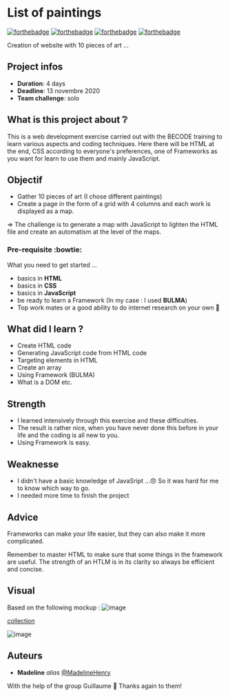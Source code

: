 # List of paintings

[![forthebadge](http://forthebadge.com/images/badges/built-with-love.svg)](http://forthebadge.com) [![forthebadge](https://forthebadge.com/images/badges/validated-html5.svg)](http://forthebadge.com) [![forthebadge](https://forthebadge.com/images/badges/made-with-javascript.svg)](http://forthebadge.com) [![forthebadge](https://forthebadge.com/images/badges/uses-css.svg)](http://forthebadge.com)

Creation of website with 10 pieces of art ...

## Project infos 

- **Duration**: 4 days
- **Deadline**: 13 novembre 2020
- **Team challenge**: solo 

## What is this project about :grey_question:

This is a web development exercise carried out with the BECODE training to learn various aspects and coding techniques. Here there will be HTML at the end, CSS according to everyone's preferences, one of Frameworks as you want for learn to use them and mainly JavaScript.

## Objectif

- Gather 10 pieces of art (I chose different paintings)
- Create a page in the form of a grid with 4 columns and each work is displayed as a map.

=> The challenge is to generate a map with JavaScript to lighten the HTML file and create an automatism at the level of the maps. 

### Pre-requisite :bowtie:

What you need to get started ...

- basics in **HTML**
- basics in **CSS**
- basics in **JavaScript**
- be ready to learn a Framework (In my case : I used **BULMA**)
- Top work mates or a good ability to do internet research on your own :muscle: 

## What did I learn ?

- Create HTML code
- Generating JavaScript code from HTML code
- Targeting elements in HTML
- Create an array
- Using Framework (BULMA)
- What is a DOM
etc.

## Strength

- I learned intensively through this exercise and these difficulties.
- The result is rather nice, when you have never done this before in your life and the coding is all new to you.
- Using Framework is easy.

## Weaknesse

- I didn't have a basic knowledge of JavaSript ...:disappointed:
So it was hard for me to know which way to go.
- I needed more time to finish the project 

## Advice

Frameworks can make your life easier, but they can also make it more complicated.

Remember to master HTML to make sure that some things in the framework are useful. The strength of an HTLM is in its clarity so always be efficient and concise.

## Visual
Based on the following mockup : 
![image](https://github.com/madelinehenry/09-PaintingCollection/blob/main/img/mockup.png)

[collection](https://madelinehenry.github.io/09-PaintingCollection/.)

![image](https://github.com/madelinehenry/09-PaintingCollection/blob/main//img/PaintingCollection.png)
 

## Auteurs
* **Madeline** _alias_ [@MadelineHenry](https://github.com/MadelineHenry)

With the help of the group Guillaume :gift_heart:
Thanks again to them!

